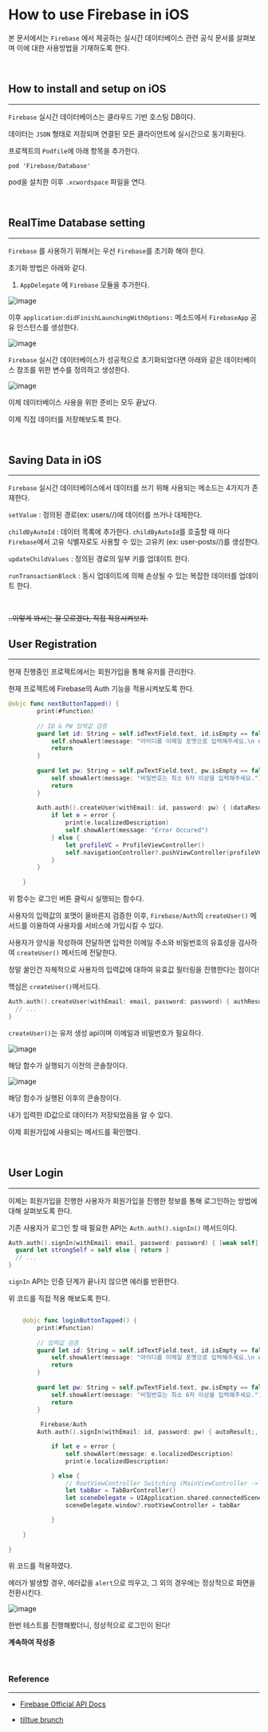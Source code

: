 # How to use Firebase in iOS

본 문서에서는 `Firebase` 에서 제공하는 실시간 데이터베이스 관련 공식 문서를 살펴보며 이에 대한 사용방법을 기재하도록 한다.

<br>

## How to install and setup on iOS
---

`Firebase` 실시간 데이터베이스는 클라우드 기반 호스팅 DB이다.

데이터는 `JSON` 형태로 저장되며 연결된 모든 클라이언트에 실시간으로 동기화된다.

프로젝트의 `Podfile`에 아래 항목을 추가한다.

`pod 'Firebase/Database'`

pod을 설치한 이후 `.xcwordspace` 파일을 연다.

<br>

## RealTime Database setting
---

`Firebase` 를 사용하기 위해서는 우선 `Firebase`를 초기화 해야 한다.

초기화 방법은 아래와 같다.

1. `AppDelegate` 에 `Firebase` 모듈을 추가한다.

![image](https://user-images.githubusercontent.com/33051018/83332440-2ffc8200-a2d6-11ea-8394-7577bc3f1493.png)

이후 `application:didFinishLaunchingWithOptions:` 메소드에서 `FirebaseApp` 공유 인스턴스를 생성한다.

![image](https://user-images.githubusercontent.com/33051018/83332461-528e9b00-a2d6-11ea-99df-37ba45c704e9.png)

`Firebase` 실시간 데이터베이스가 성공적으로 초기화되었다면 아래와 같은 데이터베이스 참조를 위한 변수를 정의하고 생성한다.

![image](https://user-images.githubusercontent.com/33051018/83332532-a8634300-a2d6-11ea-9d7e-cf02abcf4297.png)



이제 데이터베이스 사용을 위한 준비는 모두 끝났다.

이제 직접 데이터를 저장해보도록 한다.

<br>

## Saving Data in iOS
---

`Firebase` 실시간 데이터베이스에서 데이터를 쓰기 위해 사용되는 메소드는 4가지가 존재한다.

`setValue` : 정의된 경로(ex: users/<user-id>/<username>)에 데이터를 쓰거나 대체한다.

`childByAutoId` : 데이터 목록에 추가한다. `childByAutoId`를 호출할 때 마다 `Firebase`에서 고유 식별자로도 사용할 수 있는 고유키 (ex: user-posts/<user-id>/<unique-post-id>)를 생성한다.

`updateChildValues` : 정의된 경로의 일부 키를 업데이트 한다.

`runTransactionBlock` : 동시 업데이트에 의해 손상될 수 있는 복잡한 데이터를 업데이트 한다.

<br>

~~..이렇게 봐서는 잘 모르겠다, 직접 적용시켜보자.~~

## User Registration
---

현재 진행중인 프로젝트에서는 회원가입을 통해 유저를 관리한다.

현재 프로젝트에 Firebase의 Auth 기능을 적용시켜보도록 한다.


```swift
@objc func nextButtonTapped() {
        print(#function)
        
        // ID & PW 입력값 검증
        guard let id: String = self.idTextField.text, id.isEmpty == false, id.contains("@") else {
            self.showAlert(message: "아이디를 이메일 포맷으로 입력해주세요.\n ex: example@gmail.com")
            return
        }
        
        guard let pw: String = self.pwTextField.text, pw.isEmpty == false, pw.count >= 6 else {
            self.showAlert(message: "비밀번호는 최소 6자 이상을 입력해주세요.")
            return
        }
        
        Auth.auth().createUser(withEmail: id, password: pw) { (dataResult, error) in
            if let e = error {
                print(e.localizedDescription)
                self.showAlert(message: "Error Occured")
            } else {
                let profileVC = ProfileViewController()
                self.navigationController?.pushViewController(profileVC, animated: true)
            }
        }
        
    }
```

위 함수는 로그인 버튼 클릭시 실행되는 함수다.

사용자의 입력값의 포맷이 올바른지 검증한 이후, `Firebase/Auth`의 `createUser()` 메서드를 이용하여 사용자를 서비스에 가입시킬 수 있다.

사용자가 양식을 작성하여 전달하면 입력한 이메일 주소와 비밀번호의 유효성을 검사하여 `createUser()` 메서드에 전달한다.

정말 꿀인건 자체적으로 사용자의 입력값에 대하여 유효값 필터링을 진행한다는 점이다!

핵심은 `createUser()`메서드다.

```swift
Auth.auth().createUser(withEmail: email, password: password) { authResult, error in
  // ...
}
```

`createUser()`는 유저 생성 api이며 이메일과 비밀번호가 필요하다.


![image](https://user-images.githubusercontent.com/33051018/83422069-f2c5fa80-a463-11ea-877f-58dda57fe3f5.png)

해당 함수가 실행되기 이전의 콘솔창이다.

![image](https://user-images.githubusercontent.com/33051018/83422213-2b65d400-a464-11ea-8b5e-afb8eba8a7c9.png)

해당 함수가 실행된 이후의 콘솔창이다.

내가 입력한 ID값으로 데이터가 저장되었음을 알 수 있다.

이제 회원가입에 사용되는 메서드를 확인했다.

<br>

## User Login
---

이제는 회원가입을 진행한 사용자가 회원가입을 진행한 정보를 통해 로그인하는 방법에 대해 살펴보도록 한다.

기존 사용자가 로그인 할 때 필요한 API는 `Auth.auth().signIn()` 메서드이다.

```swift
Auth.auth().signIn(withEmail: email, password: password) { [weak self] authResult, error in
  guard let strongSelf = self else { return }
  // ...
}
```

`signIn` API는 인증 단계가 끝나지 않으면 에러를 반환한다.

위 코드를 직접 적용 해보도록 한다.

```swift

    @objc func loginButtonTapped() {
        print(#function)
        
        // 입력값 검증
        guard let id: String = self.idTextField.text, id.isEmpty == false, id.contains("@") else {
            self.showAlert(message: "아이디를 이메일 포맷으로 입력해주세요.\n ex: example@gmail.com")
            return
        }
        
        guard let pw: String = self.pwTextField.text, pw.isEmpty == false, pw.count > 6 else {
            self.showAlert(message: "비밀번호는 최소 6자 이상을 입력해주세요.")
            return
        }
        
         Firebase/Auth
        Auth.auth().signIn(withEmail: id, password: pw) { autoResult;, error) in

            if let e = error {
                self.showAlert(message: e.localizedDescription)
                print(e.localizedDescription)

            } else {
                // RootViewController Switching (MainViewController -> tabBarController)
                let tabBar = TabBarController()
                let sceneDelegate = UIApplication.shared.connectedScenes.first?.delegate as! SceneDelegate
                sceneDelegate.window?.rootViewController = tabBar

            }
        
    }
    
}

```

위 코드를 적용하였다.

에러가 발생할 경우, 에러값을 `alert`으로 띄우고, 그 외의 경우에는 정상적으로 화면을 전환시킨다.

![image](https://user-images.githubusercontent.com/33051018/83423418-e773ce80-a465-11ea-9c50-e23b064469a9.png)


한번 테스트를 진행해봤더니, 정상적으로 로그인이 된다!


**계속하여 작성중**


<br>

### Reference
---
- [Firebase Official API Docs](https://firebase.google.com/docs/reference/swift/firebasecore/api/reference/Classes?authuser=3)

- [tilltue brunch](https://brunch.co.kr/@tilltue/31)
